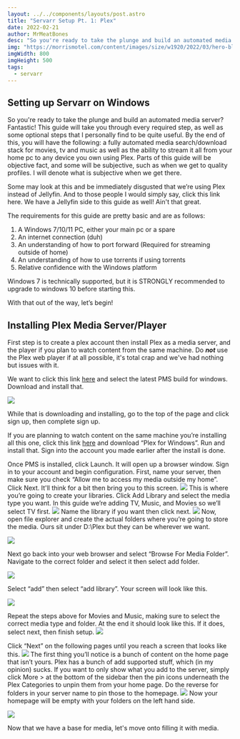 ```yaml
---
layout: ../../components/layouts/post.astro
title: "Servarr Setup Pt. 1: Plex"
date: 2022-02-21
author: MrMeatBones
desc: "So you're ready to take the plunge and build an automated media server? Fantastic! By the end of this, you will have the following: a fully automated media search/download stack for movies, tv and music as well as the ability to stream it all from your home pc to any device you own using Plex."
img: "https://morrismotel.com/content/images/size/w1920/2022/03/hero-blog-modern-layout-1-scaled-1.jpg"
imgWidth: 800
imgHeight: 500
tags:
  - servarr
---
```


## Setting up Servarr on Windows

So you're ready to take the plunge and build an automated media server? Fantastic! This guide will take you through every required step, as well as some optional steps that I personally find to be quite useful. By the end of this, you will have the following: a fully automated media search/download stack for movies, tv and music as well as the ability to stream it all from your home pc to any device you own using Plex. Parts of this guide will be objective fact, and some will be subjective, such as when we get to quality profiles. I will denote what is subjective when we get there.

Some may look at this and be immediately disgusted that we’re using Plex instead of Jellyfin. And to those people I would simply say, click this link here. We have a Jellyfin side to this guide as well! Ain't that great.

The requirements for this guide are pretty basic and are as follows:

1. A Windows 7/10/11 PC, either your main pc or a spare
2. An internet connection (duh)
3. An understanding of how to port forward (Required for streaming outside of home)
4. An understanding of how to use torrents if using torrents
5. Relative confidence with the Windows platform

Windows 7 is technically supported, but it is STRONGLY recommended to upgrade to windows 10 before starting this.

With that out of the way, let’s begin!

## Installing Plex Media Server/Player

First step is to create a plex account then install Plex as a media server, and the player if you plan to watch content from the same machine. Do **_not_** use the Plex web player if at all possible, it's total crap and we've had nothing but issues with it.

We want to click this link [here](https://www.plex.tv/media-server-downloads/#plex-media-server) and select the latest PMS build for windows. Download and install that.

![](https://lh5.googleusercontent.com/f2flxfvHaeV8xpJ0UXgNOvd1AQXmeuMP4FMiaNytCi_Ui4hKD8OGCoM_lpt3XTHYkvjQRbkhZk8PaioDR2-vjtR8Y4BQq4NdpQp4AtpeTcogG2ifQY0vBLylV9u8aF0RJpJNr_a0)

While that is downloading and installing, go to the top of the page and click sign up, then complete sign up.

If you are planning to watch content on the same machine you’re installing all this one, click this link [here](https://www.plex.tv/media-server-downloads/#plex-app) and download “Plex for Windows”. Run and install that. Sign into the account you made earlier after the install is done.

Once PMS is installed, click Launch. It will open up a browser window. Sign in to your account and begin configuration. First, name your server, then make sure you check “Allow me to access my media outside my home”. Click Next. It'll think for a bit then bring you to this screen.
![](https://lh6.googleusercontent.com/QIb9pXoWkYigPFzzak8CzjCQrAEUzqWj-aKZpyHAy2Xw_WOB7_9wCbo25w53DEV_WfY1WiwEOHho-BZESqdwJf6N8wJ7KhkKcfOZt5fEnWl4WlIvSVBFJXwPawLuw2rLdja-1pG7)
This is where you’re going to create your libraries. Click Add Library and select the media type you want. In this guide we’re adding TV, Music, and Movies so we’ll select TV first.
![](https://lh4.googleusercontent.com/sAAGmkhvDgcu8Z1q3Erm2UZ913KXFSG4NrXPqohP3RtO3-NgSa3i85fu1k7nQ2sQawbxuVe1WEeYV_RTwqML9Buxvu0pbl1-aybpBFZMRji-THbhDmyhgs0MoAcEp3-rpmErFCkq)
Name the library if you want then click next.
![](https://lh6.googleusercontent.com/T19vRP6SvFEjpIonIAWepY2W3HFnOVX71HoKJKXrC0wpcAyfxewxqXRVdFMuq-5Lt2HJyThn9P8ajlY_7F-wuZBIodbCstiwgvhJdhzkbeq7TV01KEip9e3jcgVmjiMaTGEZbzCj)
Now, open file explorer and create the actual folders where you’re going to store the media. Ours sit under D:\Plex but they can be wherever we want.

![](https://lh5.googleusercontent.com/gB_4JhTEMYv-JbWo0UduSzkMoRlYpvJaxAi1KxAU1apQAdP365FulRirqL8KREBioKkvfK6_2_Ab7OKidOMuBsUVsabBANBP5g6Jw57Ykaq6LFGYsCq5k8FMXNCspwYPj8-XT_DN)

Next go back into your web browser and select “Browse For Media Folder”. Navigate to the correct folder and select it then select add folder.

![](https://lh3.googleusercontent.com/36W5MHneMZZKHLhMdAXjcGD9pr0df2p6g3uisj0KGQSiYqhlWp3aPAba156dlzUXPM-pDaau25n_oMiVdbao7uat0-1eaLKt77cnoPmrmdGZVDyrsZmkeTrOTcbGSPUNj3z5D6OB)

Select “add” then select “add library”. Your screen will look like this.

![](https://lh4.googleusercontent.com/qoWFkLNMBX9xjFT4hfLqDrrIl7cAW7Q7OTMpl0JJyOPjso25ORht_AwY7O9BmfE0vhfw_SS5owOnd4G4_1pV-BoJnTOz0Db4DFkYS50_WOBrZ0IL-ObWX_MOxAhjOlbWr-TwPGyA)

Repeat the steps above for Movies and Music, making sure to select the correct media type and folder. At the end it should look like this. If it does, select next, then finish setup.
![](https://lh5.googleusercontent.com/rVhjAVTuT1uHszq_SRhEB-gjvPDrU_mfxrsg8xz5TtUPWhuDNaXs9YpXijvYbGH_yvkCbzYOULFCVxkOVgpoSC0tslN9g8wMkA_ocl2eqU_mC7kEAUxRaA85jlZqBILPDxkmyolW)

Click “Next” on the following pages until you reach a screen that looks like this.
![](https://lh5.googleusercontent.com/_AMC-Be8yO4RaKYD83BUJwaQ8RcL9HnOfdtsle7PXMRuRjdla3KHMarD_O6W6SvxcmAWJ4UJKQEa-y_p2HRzWbtyBrdgp0iWvbFFv1EY8gM80tjuo7CJLMM6B3gMCdlZd4UTL4yN)
The first thing you’ll notice is a bunch of content on the home page that isn’t yours. Plex has a bunch of add supported stuff, which (in my opinion) sucks. If you want to only show what you add to the server, simply click More > at the bottom of the sidebar then the pin icons underneath the Plex Categories to unpin them from your home page. Do the reverse for folders in your server name to pin those to the homepage.
![](https://lh6.googleusercontent.com/9abjESsb7Xy7AI-YyHCCd5ewAHyIMXBDvUZtFQvmZjQb4OLsRVJhxawOPoDJB0H4QGXpNNmAR6I0bqZxxlE5vdt3dbJc6P5I2UpxhVhJJy-h8p4kXkY77mLEmOL6sXA2m1IR0gMj)
Now your homepage will be empty with your folders on the left hand side.

![](https://lh3.googleusercontent.com/cI4Ar0VLkHuFgsWF5dtU5Fe7g6EcmZEoA_EAoLmuc9lsVS_3yROHgzPdQ_qRuBnl7wlpXY2ikjYWA_FEs_lwTsZk2S2-lbgQyX0BfqKtLCBsg0_xXLEBO8_O4Qum7UxqTCHf2JO1)

Now that we have a base for media, let's move onto filling it with media.
